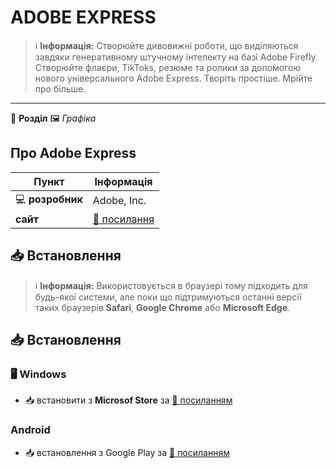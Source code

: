 # ADOBE EXPRESS


> :information_source: **Інформація:** Створюйте дивовижні роботи, що виділяються завдяки генеративному штучному інтелекту на базі Adobe Firefly. Створюйте флаєри, TikToks, резюме та ролики за допомогою нового універсального Adobe Express. Творіть простіше. Мрійте про більше.

---

:open_file_folder: **Розділ** :framed_picture: *Графіка*

## Про Adobe Express

| Пункт | Інформація |
| -------------- | --------------- |
| :computer: **розробник** | Adobe, Inc. |
| **сайт** | [:link: посилання](https://new.express.adobe.com/#) |

## :inbox_tray: Встановлення

> :information_source: **Інформація:** Використовується в браузері тому підходить для будь-якої системи, але поки що підтримуються останні версії таких браузерів **Safari**, **Google Chrome** або **Microsoft Edge**.

## :inbox_tray: Встановлення

### :desktop_computer: Windows

- :inbox_tray: встановити з **Microsof Store** за [:link: посиланням](https://apps.microsoft.com/detail/9p94lh3q1cp5?hl=uk-ua&gl=US)

### Android

- :inbox_tray: встановлення з Google Play за [:link: посиланням](https://play.google.com/store/apps/details?id=com.adobe.spark.post&hl=en_US)
